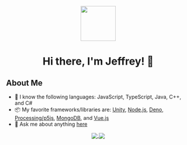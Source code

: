<div align="center">
  <a alt="icon" href="https://jeffreyharmon.me">
    <img align="center" src="https://avatars1.githubusercontent.com/u/16364318" width="96" />
  </a>
  <h1>Hi there, I'm Jeffrey! 👋</h1>
  
</div>

## About Me
- 💾 I know the following languages: JavaScript, TypeScript, Java, C++, and C#
- 📦 My favorite frameworks/libraries are: [Unity](https://unity.com), [Node.js](https://nodejs.org), [Deno](https://deno.land), [Processing/p5js](https://processing.org), [MongoDB](https://mongodb.com), and [Vue.js](https://vuejs.org)
- 💬 Ask me about anything [here](https://github.com/SquarePear/SquarePear/issues)

<!-- Credit: https://github.com/anuraghazra/github-readme-stats -->
<div align="center">
<a href="https://github.com/anuraghazra/github-readme-stats">
  <img align="center" src="https://github-readme-stats.vercel.app/api?username=SquarePear&count_private=true&show_icons=true&include_all_commits=true&theme=dracula" />
</a>
<a href="https://github.com/anuraghazra/github-readme-stats">
  <img align="center" src="https://github-readme-stats.vercel.app/api/top-langs/?username=SquarePear&layout=compact&langs_count=6&theme=dracula" />
</a>
</div>
